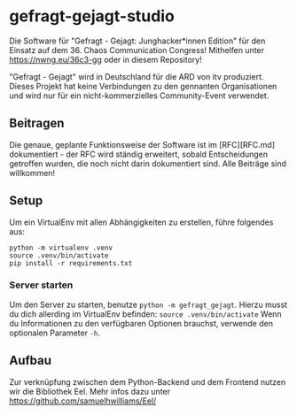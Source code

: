 # gefragt-gejagt-studio

Die Software für "Gefragt - Gejagt: Junghacker\*innen Edition" für den Einsatz auf dem 36. Chaos Communication Congress! Mithelfen unter https://nwng.eu/36c3-gg oder in diesem Repository!

"Gefragt - Gejagt" wird in Deutschland für die ARD von itv produziert. Dieses Projekt hat keine Verbindungen zu den gennanten Organisationen und wird nur für ein nicht-kommerzielles Community-Event verwendet.

## Beitragen

Die genaue, geplante Funktionsweise der Software ist im [RFC][RFC.md] dokumentiert - der RFC wird ständig erweitert, sobald Entscheidungen getroffen wurden, die noch nicht darin dokumentiert sind. Alle Beiträge sind willkommen!

## Setup

Um ein VirtualEnv mit allen Abhängigkeiten zu erstellen, führe folgendes aus:

```
python -m virtualenv .venv
source .venv/bin/activate
pip install -r requirements.txt
```

### Server starten

Um den Server zu starten, benutze `python -m gefragt_gejagt`. Hierzu musst du dich allerding im VirtualEnv befinden: `source .venv/bin/activate` Wenn du Informationen zu den verfügbaren Optionen brauchst, verwende den optionalen Parameter `-h`.

## Aufbau
Zur verknüpfung zwischen dem Python-Backend und dem Frontend nutzen wir die Bibliothek Eel. Mehr infos dazu unter
https://github.com/samuelhwilliams/Eel/
